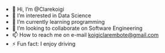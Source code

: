 - 👋 Hi, I’m @Clarekoigi
- 👀 I’m interested in Data Science
- 🌱 I’m currently learning programming
- 💞️ I’m looking to collaborate on Software Engineering
- 📫 How to reach me on e-mail koigiclarembote@gmail.com
- ⚡ Fun fact: I enjoy driving

<!---
Clarekoigi/Clarekoigi is a ✨ special ✨ repository because its `README.md` (this file) appears on your GitHub profile.
You can click the Preview link to take a look at your changes.
--->
